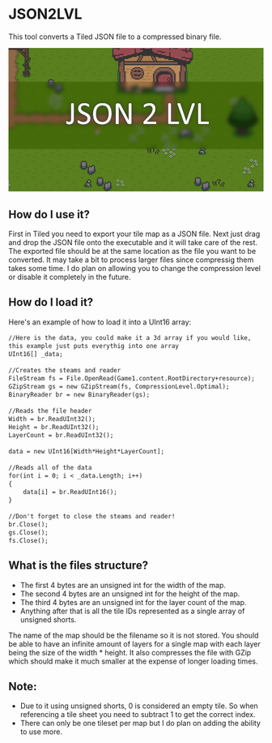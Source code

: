 # JSON2LVL
This tool converts a Tiled JSON file to a compressed binary file.

![alt text](Thumbnail.png)

## How do I use it?
First in Tiled you need to export your tile map as a JSON file. Next just drag and drop the JSON file onto the executable and it will take care of the rest. The exported file should be at the same location as the file you want to be converted. It may take a bit to process larger files since compressig them takes some time. I do plan on allowing you to change the compression level or disable it completely in the future.

## How do I load it?
Here's an example of how to load it into a UInt16 array:
```CSharp
//Here is the data, you could make it a 3d array if you would like, this example just puts everythig into one array
UInt16[] _data;

//Creates the steams and reader
FileStream fs = File.OpenRead(Game1.content.RootDirectory+resource);
GZipStream gs = new GZipStream(fs, CompressionLevel.Optimal);
BinaryReader br = new BinaryReader(gs);

//Reads the file header
Width = br.ReadUInt32();
Height = br.ReadUInt32();
LayerCount = br.ReadUInt32();

data = new UInt16[Width*Height*LayerCount];

//Reads all of the data
for(int i = 0; i < _data.Length; i++)
{
    data[i] = br.ReadUInt16();
}

//Don't forget to close the steams and reader!
br.Close();
gs.Close();
fs.Close();
```

## What is the files structure?
* The first 4 bytes are an unsigned int for the width of the map.
* The second 4 bytes are an unsigned int for the height of the map.
* The third 4 bytes are an unsigned int for the layer count of the map.
* Anything after that is all the tile IDs represented as a single array of unsigned shorts.

The name of the map should be the filename so it is not stored.
You should be able to have an infinite amount of layers for a single map with each layer being the size of the width * height.
It also compresses the file with GZip which should make it much smaller at the expense of longer loading times.

## Note:
* Due to it using unsigned shorts, 0 is considered an empty tile. So when referencing a tile sheet you need to subtract 1 to get the correct index.
* There can only be one tileset per map but I do plan on adding the ability to use more.
